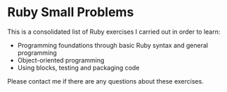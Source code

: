 # Ruby Small Problems
This is a consolidated list of Ruby exercises I carried out in order to learn:

- Programming foundations through basic Ruby syntax and general programming
- Object-oriented programming
- Using blocks, testing and packaging code

Please contact me if there are any questions about these exercises.
